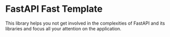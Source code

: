 # FastAPI Fast Template
This library helps you not get involved in the complexities of FastAPI and its libraries and focus all your attention on the application.